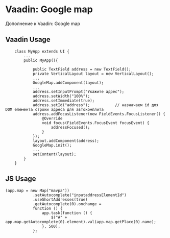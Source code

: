 Vaadin: Google map
===============

Дополнение к Vaadin: Google map

## Vaadin Usage
        
        class MyApp extends UI {
            ...
            public MyApp(){
            
                public TextField address = new TextField();
                private VerticalLayout layout = new VerticalLayout();
                ...
                GoogleMap.addComponent(layout);
                ...
                address.setInputPrompt("Укажите адрес");
                address.setWidth("100%");
                address.setImmediate(true);
                address.setId("address");           // назначаем id для DOM елемента строки адреса для автокомплита
                address.addFocusListener(new FieldEvents.FocusListener() {
                    @Override
                    void focus(FieldEvents.FocusEvent focusEvent) {
                        addressFocused();
                    }
                });
                layout.addComponent(address);
                GoogleMap.init();
                ...
                setContent(layout);
            }
        }
        

## JS Usage

    (app.map = new Map("mavpa"))
                .setAutocomplete("inputaddressElementId")
                .useShortAddresses(true)
                .getAutocomplete(0).onchange =
                function () {
                    app.task(function () {
                        $("#" + app.map.getAutocomplete(0).element).val(app.map.getPlace(0).name);
                    }, 500);
                };
